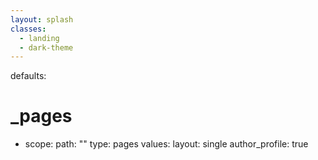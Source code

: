 ```yaml
---
layout: splash
classes:
  - landing
  - dark-theme
---
```


defaults:
  # _pages
  - scope:
      path: ""
      type: pages
    values:
      layout: single
      author_profile: true
